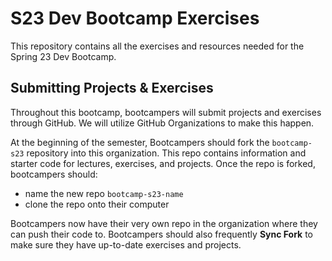 # S23 Dev Bootcamp Exercises
This repository contains all the exercises and resources needed for the Spring 23 Dev Bootcamp.

## Submitting Projects & Exercises
Throughout this bootcamp, bootcampers will submit projects and exercises through GitHub. We will utilize GitHub Organizations to make this happen. 

At the beginning of the semester, Bootcampers should fork the `bootcamp-s23` repository into this organization. This repo contains information and starter code for lectures, exercises, and projects. Once the repo is forked, bootcampers should:
- name the new repo `bootcamp-s23-name`
- clone the repo onto their computer

Bootcampers now have their very own repo in the organization where they can push their code to. Bootcampers should also frequently **Sync Fork** to make sure they have up-to-date exercises and projects.  

